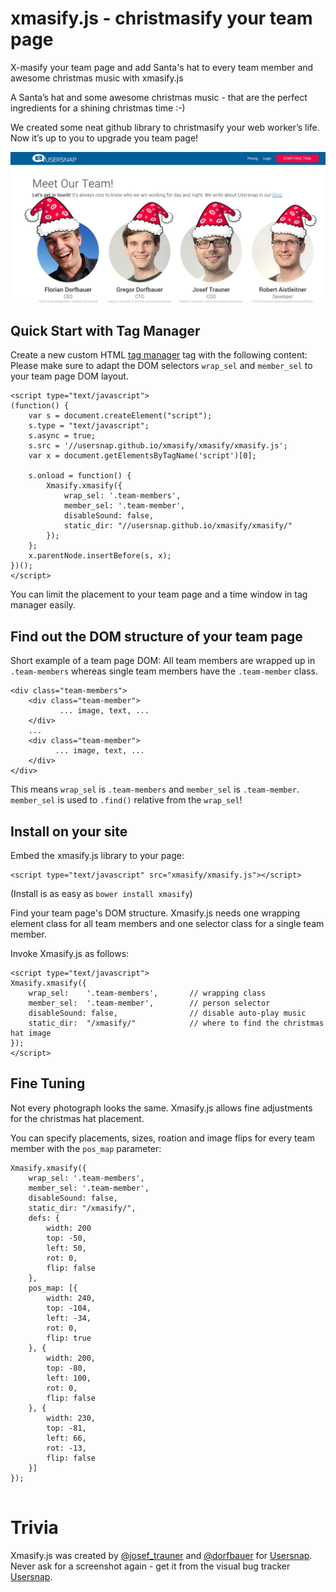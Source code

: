 xmasify.js - christmasify your team page
=====================================

X-masify your team page and add Santa's hat to every team member and
awesome christmas music with xmasify.js

A Santa’s hat and some awesome christmas music - that are the perfect ingredients for a shining christmas time :-)

We created some neat github library to christmasify your web worker’s life. Now it’s up to you to upgrade you team page!

[![Example Team Page](example/example-team.jpg)](https://usersnap.com/team?gat=xmas)

Quick Start with Tag Manager
----------------------------
Create a new custom HTML [tag manager](https://www.google.com/tagmanager/) tag with the following content:
Please make sure to adapt the DOM selectors ```wrap_sel``` and ```member_sel``` to your team page DOM layout.
```
<script type="text/javascript">
(function() {
    var s = document.createElement("script");
    s.type = "text/javascript";
    s.async = true;
    s.src = '//usersnap.github.io/xmasify/xmasify/xmasify.js';
    var x = document.getElementsByTagName('script')[0];

    s.onload = function() {
        Xmasify.xmasify({
            wrap_sel: '.team-members',
            member_sel: '.team-member',
            disableSound: false,
            static_dir: "//usersnap.github.io/xmasify/xmasify/"
        });
    };
    x.parentNode.insertBefore(s, x);
})();
</script>
```
You can limit the placement to your team page and a time window in tag manager easily.

Find out the DOM structure of your team page
--------------------------------------------

Short example of a team page DOM: All team members are wrapped up in ```.team-members``` 
whereas single team members have the ```.team-member``` class.

```
<div class="team-members">
    <div class="team-member">
           ... image, text, ...
    </div>
    ...
    <div class="team-member">
          ... image, text, ...
    </div>
</div>
```

This means  ```wrap_sel``` is  ```.team-members``` and  ```member_sel``` is  ```.team-member```.
 ```member_sel``` is used to  ```.find()``` relative from the  ```wrap_sel```!

Install on your site
--------------------

Embed the xmasify.js library to your page:
```
<script type="text/javascript" src="xmasify/xmasify.js"></script>
```

(Install is as easy as ```bower install xmasify```)

Find your team page's DOM structure. Xmasify.js needs one wrapping element class for all
team members and one selector class for a single team member. 

Invoke Xmasify.js as follows:
```
<script type="text/javascript">
Xmasify.xmasify({
    wrap_sel:    '.team-members',       // wrapping class
    member_sel:  '.team-member',        // person selector
    disableSound: false,                // disable auto-play music
    static_dir:  "/xmasify/"            // where to find the christmas hat image
});
</script>
```

Fine Tuning
-----------

Not every photograph looks the same. Xmasify.js allows fine adjustments for the christmas hat
placement.

You can specify placements, sizes, roation and image flips for every team member with the ```pos_map```
parameter:

```
Xmasify.xmasify({
    wrap_sel: '.team-members',
    member_sel: '.team-member',
    disableSound: false,
    static_dir: "/xmasify/",
    defs: {
        width: 200
        top: -50,
        left: 50,
        rot: 0,
        flip: false
    },
    pos_map: [{
        width: 240,
        top: -104,
        left: -34,
        rot: 0,
        flip: true
    }, {
        width: 200,
        top: -80,
        left: 100,
        rot: 0,
        flip: false
    }, {
        width: 230,
        top: -81,
        left: 66,
        rot: -13,
        flip: false
    }]
});
    
```

Trivia
======

Xmasify.js was created by [@josef_trauner](https://twitter.com/josef_trauner) and [@dorfbauer](https://twitter.com/dorfbauer) for [Usersnap](https://usersnap.com/?gat=xmas).
Never ask for a screenshot again - get it from the visual bug tracker [Usersnap](https://usersnap.com/?gat=xmas).


